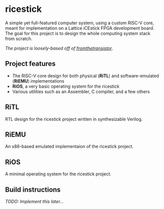 # ricestick
A simple yet full-featured computer system, using a custom RISC-V core, meant for implementation on a Lattice iCEstick FPGA development board. The goal for this project is to design the whole computing system stack from scratch.

*The project is loosely-based off of [fromthetransistor](https://github.com/geohot/fromthetransistor)*.

## Project features
- The RISC-V core design for both physical (**RiTL**) and software-emulated (**RiEMU**) implementations
- **RiOS**, a very basic operating system for the ricestick
- Various utilities such as an Assembler, C compiler, and a few others

## RiTL
RTL design for the ricestick project written in synthesizable Verilog.

## RiEMU
An x86-based emulated implementaion of the ricestick project.

## RiOS
A minimal operating system for the ricestick project.

## Build instructions
*TODO: Implement this later…*
